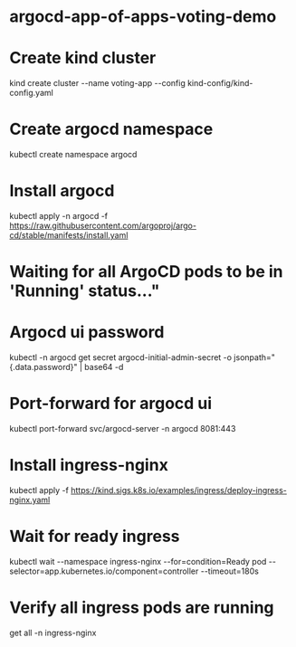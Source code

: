 # argocd-app-of-apps-voting-demo


# Create kind cluster
kind create cluster --name voting-app --config kind-config/kind-config.yaml

# Create argocd namespace
kubectl create namespace argocd

# Install argocd
kubectl apply -n argocd -f https://raw.githubusercontent.com/argoproj/argo-cd/stable/manifests/install.yaml

# Waiting for all ArgoCD pods to be in 'Running' status..."
<!-- while true; do
    not_running=$(kubectl get pods -n "${ARGOCD_NAMESPACE}" --no-headers | grep -v 'Running' | wc -l)
    total=$(kubectl get pods -n "${ARGOCD_NAMESPACE}" --no-headers | wc -l)
    if [ "$total" -gt 0 ] && [ "$not_running" -eq 0 ]; then
        echo "✅ All ArgoCD pods are running."
        break
    else
        echo "⏳ Waiting... ($((total-not_running))/$total running)"
        sleep 5
    fi
done -->


# Argocd ui password
kubectl -n argocd get secret argocd-initial-admin-secret -o jsonpath="{.data.password}" | base64 -d

# Port-forward for argocd ui
kubectl port-forward svc/argocd-server -n argocd 8081:443

# Install ingress-nginx
kubectl apply -f https://kind.sigs.k8s.io/examples/ingress/deploy-ingress-nginx.yaml


# Wait for ready ingress
kubectl wait --namespace ingress-nginx --for=condition=Ready pod --selector=app.kubernetes.io/component=controller --timeout=180s

# Verify all ingress pods are running
get all -n ingress-nginx
